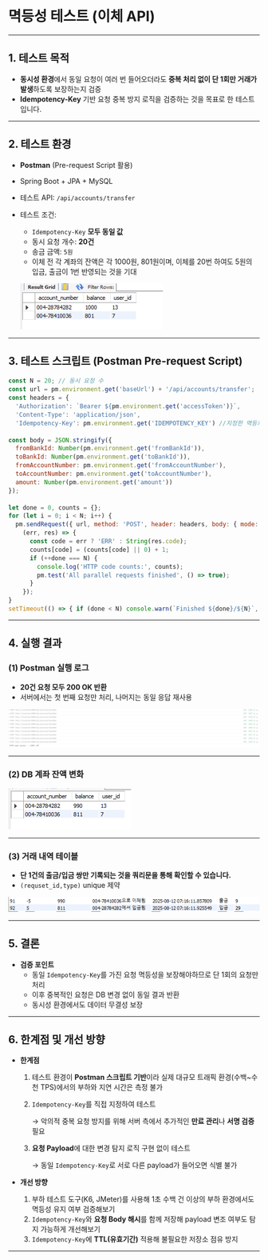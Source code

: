 # 멱등성 테스트  (이체 API)

---

## 1. 테스트 목적

- **동시성 환경**에서 동일 요청이 여러 번 들어오더라도 **중복 처리 없이 단 1회만 거래가 발생**하도록 보장하는지 검증
- **Idempotency-Key** 기반 요청 중복 방지 로직을 검증하는 것을 목표로 한 테스트입니다.

---

## 2. 테스트 환경

- **Postman** (Pre-request Script 활용)
- Spring Boot + JPA + MySQL
- 테스트 API: `/api/accounts/transfer`
- 테스트 조건:
    - `Idempotency-Key` **모두 동일 값**
    - 동시 요청 개수: **20건**
    - 송금 금액: `5원`
    - 이체 전 각 계좌의 잔액은 각 1000원, 801원이며, 이체를 20번 하여도 5원의 입금, 출금이 1번 반영되는 것을 기대
    
    ![image.png](image.png)
    

---

## 3. 테스트 스크립트 (Postman Pre-request Script)

```jsx
const N = 20; // 동시 요청 수
const url = pm.environment.get('baseUrl') + '/api/accounts/transfer';
const headers = {
  'Authorization': `Bearer ${pm.environment.get('accessToken')}`,
  'Content-Type': 'application/json',
  'Idempotency-Key': pm.environment.get('IDEMPOTENCY_KEY') //지정한 멱등키 동일하게 지정};
  
const body = JSON.stringify({
  fromBankId: Number(pm.environment.get('fromBankId')),
  toBankId: Number(pm.environment.get('toBankId')),
  fromAccountNumber: pm.environment.get('fromAccountNumber'),
  toAccountNumber: pm.environment.get('toAccountNumber'),
  amount: Number(pm.environment.get('amount'))
});

let done = 0, counts = {};
for (let i = 0; i < N; i++) {
  pm.sendRequest({ url, method: 'POST', header: headers, body: { mode: 'raw', raw: body } },
    (err, res) => {
      const code = err ? 'ERR' : String(res.code);
      counts[code] = (counts[code] || 0) + 1;
      if (++done === N) {
        console.log('HTTP code counts:', counts);
        pm.test('All parallel requests finished', () => true);
      }
    });
}
setTimeout(() => { if (done < N) console.warn(`Finished ${done}/${N}`, counts); }, 25000);

```

---

## 4. 실행 결과

### (1) Postman 실행 로그

- **20건 요청 모두 200 OK 반환**
- 서버에서는 첫 번째 요청만 처리, 나머지는 동일 응답 재사용

![image.png](image%201.png)

---

### (2) DB 계좌 잔액 변화

![image.png](image%202.png)

---

### (3) 거래 내역 테이블

- **단 1건의 출금/입금 쌍만 기록되는 것을 쿼리문을 통해 확인할 수 있습니다.**
- `(requset_id,type)` unique 제약

![image.png](image%203.png)

---

## 5. 결론

- **검증 포인트**
    - 동일 `Idempotency-Key`를 가진 요청 멱등성을 보장해야하므로 단 1회의 요청만 처리
    - 이후 중복적인 요청은 DB 변경 없이 동일 결과 반환
    - 동시성 환경에서도 데이터 무결성 보장

---

## 6. 한계점 및 개선 방향

- **한계점**
    1. 테스트 환경이 **Postman 스크립트 기반**이라 실제 대규모 트래픽 환경(수백~수천 TPS)에서의 부하와 지연 시간은 측정 불가
    2. `Idempotency-Key`를 직접 지정하여 테스트
        
        → 악의적 중복 요청 방지를 위해 서버 측에서 추가적인 **만료 관리**나 **서명 검증** 필요
        
    3. **요청 Payload**에 대한 변경 탐지 로직 구현 없이 테스트
        
        → 동일 `Idempotency-Key`로 서로 다른 payload가 들어오면 식별 불가
        
- **개선 방향**
    1. 부하 테스트 도구(K6, JMeter)를 사용해 1초 수백 건 이상의 부하 환경에서도 멱등성 유지 여부 검증해보기
    2. `Idempotency-Key`와 **요청 Body 해시**를 함께 저장해 payload 변조 여부도 탐지 가능하게 개선해보기
    3. `Idempotency-Key`에 **TTL(유효기간)** 적용해 불필요한 저장소 점유 방지

---